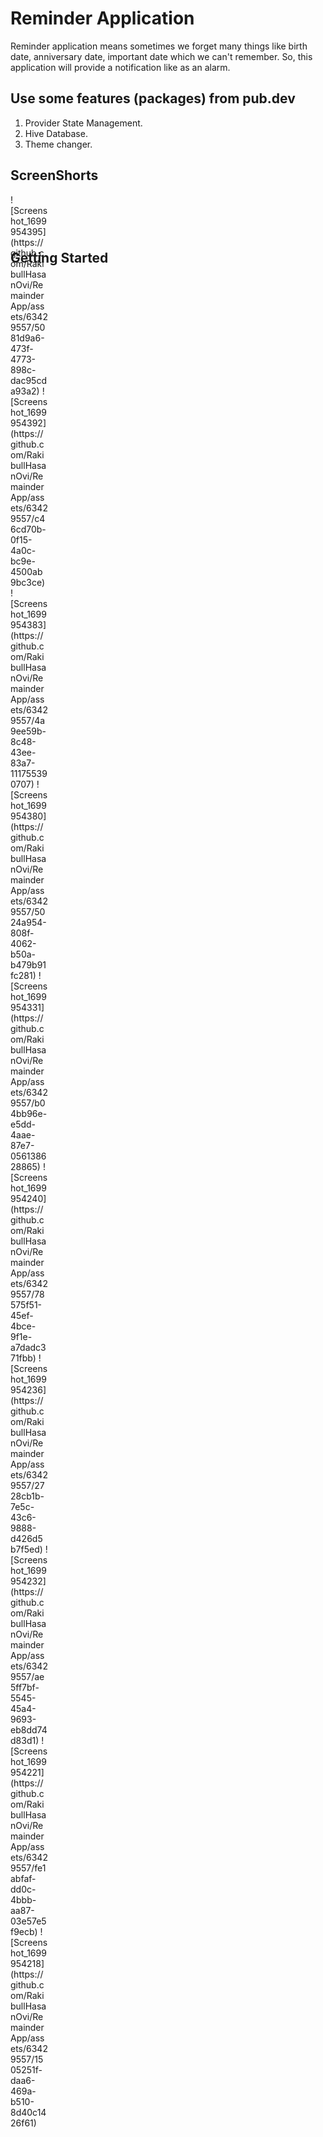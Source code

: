 # Reminder Application

Reminder application means sometimes we forget many things like birth date, anniversary date, important date which we can't remember. So, this application will provide a notification like as an alarm.

## Use some features (packages) from pub.dev

1. Provider State Management.
2. Hive Database.
3. Theme changer.

## ScreenShorts 
<div style="width:60px ; height:60px">
![Screenshot_1699954395](https://github.com/RakibullHasanOvi/RemainderApp/assets/63429557/5081d9a6-473f-4773-898c-dac95cda93a2)
![Screenshot_1699954392](https://github.com/RakibullHasanOvi/RemainderApp/assets/63429557/c46cd70b-0f15-4a0c-bc9e-4500ab9bc3ce)
![Screenshot_1699954383](https://github.com/RakibullHasanOvi/RemainderApp/assets/63429557/4a9ee59b-8c48-43ee-83a7-111755390707)
![Screenshot_1699954380](https://github.com/RakibullHasanOvi/RemainderApp/assets/63429557/5024a954-808f-4062-b50a-b479b91fc281)
![Screenshot_1699954331](https://github.com/RakibullHasanOvi/RemainderApp/assets/63429557/b04bb96e-e5dd-4aae-87e7-056138628865)
![Screenshot_1699954240](https://github.com/RakibullHasanOvi/RemainderApp/assets/63429557/78575f51-45ef-4bce-9f1e-a7dadc371fbb)
![Screenshot_1699954236](https://github.com/RakibullHasanOvi/RemainderApp/assets/63429557/2728cb1b-7e5c-43c6-9888-d426d5b7f5ed)
![Screenshot_1699954232](https://github.com/RakibullHasanOvi/RemainderApp/assets/63429557/ae5ff7bf-5545-45a4-9693-eb8dd74d83d1)
![Screenshot_1699954221](https://github.com/RakibullHasanOvi/RemainderApp/assets/63429557/fe1abfaf-dd0c-4bbb-aa87-03e57e5f9ecb)
![Screenshot_1699954218](https://github.com/RakibullHasanOvi/RemainderApp/assets/63429557/1505251f-daa6-469a-b510-8d40c1426f61)
</div>


## Getting Started
